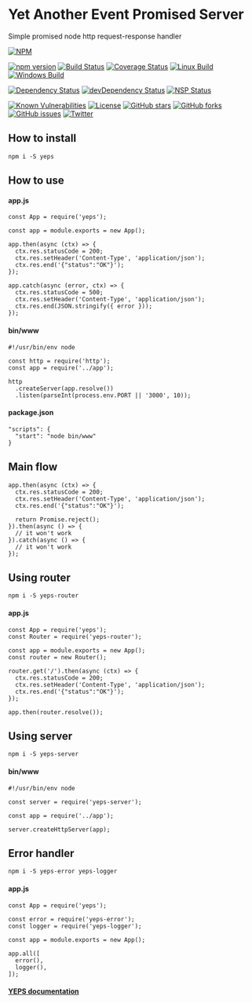 # Yet Another Event Promised Server


Simple promised node http request-response handler

[![NPM](https://nodei.co/npm/yeps.png)](https://npmjs.org/package/yeps)

[![npm version](https://badge.fury.io/js/yeps.svg)](https://badge.fury.io/js/yeps)
[![Build Status](https://travis-ci.org/evheniy/yeps.svg?branch=master)](https://travis-ci.org/evheniy/yeps)
[![Coverage Status](https://coveralls.io/repos/github/evheniy/yeps/badge.svg?branch=master)](https://coveralls.io/github/evheniy/yeps?branch=master)
[![Linux Build](https://img.shields.io/travis/evheniy/yeps/master.svg?label=linux)](https://travis-ci.org/evheniy/)
[![Windows Build](https://img.shields.io/appveyor/ci/evheniy/yeps/master.svg?label=windows)](https://ci.appveyor.com/project/evheniy/yeps)

[![Dependency Status](https://david-dm.org/evheniy/yeps.svg)](https://david-dm.org/evheniy/yeps)
[![devDependency Status](https://david-dm.org/evheniy/yeps/dev-status.svg)](https://david-dm.org/evheniy/yeps#info=devDependencies)
[![NSP Status](https://img.shields.io/badge/NSP%20status-no%20vulnerabilities-green.svg)](https://travis-ci.org/evheniy/yeps)

[![Known Vulnerabilities](https://snyk.io/test/github/evheniy/yeps/badge.svg)](https://snyk.io/test/github/evheniy/yeps)
[![License](https://img.shields.io/badge/license-MIT-blue.svg)](https://raw.githubusercontent.com/evheniy/yeps/master/LICENSE)
[![GitHub stars](https://img.shields.io/github/stars/evheniy/yeps.svg)](https://github.com/evheniy/yeps/stargazers)
[![GitHub forks](https://img.shields.io/github/forks/evheniy/yeps.svg)](https://github.com/evheniy/yeps/network)
[![GitHub issues](https://img.shields.io/github/issues/evheniy/yeps.svg)](https://github.com/evheniy/yeps/issues)
[![Twitter](https://img.shields.io/twitter/url/https/github.com/evheniy/yeps.svg?style=social)](https://twitter.com/intent/tweet?text=Wow:&url=%5Bobject%20Object%5D)

    
## How to install

    npm i -S yeps

## How to use

#### app.js

    const App = require('yeps');
    
    const app = module.exports = new App();
    
    app.then(async (ctx) => {
      ctx.res.statusCode = 200;
      ctx.res.setHeader('Content-Type', 'application/json');
      ctx.res.end('{"status":"OK"}');
    });
    
    app.catch(async (error, ctx) => {
      ctx.res.statusCode = 500;
      ctx.res.setHeader('Content-Type', 'application/json');
      ctx.res.end(JSON.stringify({ error }));
    });

#### bin/www

    #!/usr/bin/env node
    
    const http = require('http');
    const app = require('../app');

    http
      .createServer(app.resolve())
      .listen(parseInt(process.env.PORT || '3000', 10));
    
#### package.json

    "scripts": {
      "start": "node bin/www"
    }
    
## Main flow

    app.then(async (ctx) => {
      ctx.res.statusCode = 200;
      ctx.res.setHeader('Content-Type', 'application/json');
      ctx.res.end('{"status":"OK"}');
      
      return Promise.reject();
    }).then(async () => {
      // it won't work
    }).catch(async () => {
      // it won't work
    });
    
## Using router

    npm i -S yeps-router
    
#### app.js

    const App = require('yeps');
    const Router = require('yeps-router');
    
    const app = module.exports = new App();
    const router = new Router();
    
    router.get('/').then(async (ctx) => {
      ctx.res.statusCode = 200;
      ctx.res.setHeader('Content-Type', 'application/json');
      ctx.res.end('{"status":"OK"}');     
    });
    
    app.then(router.resolve());
    
## Using server

    npm i -S yeps-server
    
#### bin/www

    #!/usr/bin/env node
        
    const server = require('yeps-server');
    
    const app = require('../app');
    
    server.createHttpServer(app);
    
## Error handler

    npm i -S yeps-error yeps-logger
    
#### app.js

    const App = require('yeps');
    
    const error = require('yeps-error');
    const logger = require('yeps-logger');
    
    const app = module.exports = new App();
    
    app.all([
      error(),
      logger(),
    ]);
    

#### [YEPS documentation](http://yeps.info/)

